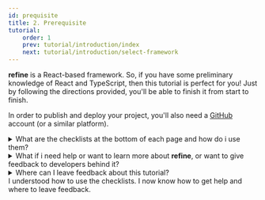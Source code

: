```yaml
---
id: prequisite
title: 2. Prerequisite
tutorial:
    order: 1
    prev: tutorial/introduction/index
    next: tutorial/introduction/select-framework
---
```


**refine** is a React-based framework. So, if you have some preliminary knowledge of React and TypeScript, then this tutorial is perfect for you! Just by following the directions provided, you'll be able to finish it from start to finish.

In order to publish and deploy your project, you'll also need a [GitHub](https://github.com/) account (or a similar platform).

<details>
<summary>What are the checklists at the bottom of each page and how do i use them?</summary>

A clickable task checklist is waiting for you at the end of each page to measure your understanding of the content. Check these items off to see your progress in the Tutorial Tracker.

(This data is only saved to your browser’s local storage, and is not available elsewhere. No data is sent to, nor stored by **refine**.)

</details>

<details>
<summary>What if i need help or want to learn more about <strong>refine</strong>, or want to give feedback to developers behind it?</summary>

-   [Join the Discord Community](https://discord.gg/refine) – it is the easiest way to get help, all questions are usually answered in about 30 minutes.
-   [GitHub Discussions](https://github.com/refinedev/refine/discussions) – ask anything about the project or give feedback, we'd love to hear your thoughts!

</details>

<!-- <details>
<summary>What is the mini-quiz at the bottom of each page?</summary>

The mini-quiz at the bottom of each page is a quick way to test your understanding of the content. It is not required to complete the tutorial, but it is recommended to take it to make sure you understand the content.

</details> -->

<details>
<summary>Where can I leave feedback about this tutorial?</summary>

You can leave feedback about this tutorial by clicking the "Give us feedback" button at the bottom of the tutorial tracker.

You can also reach us on [Discord](https://discord.gg/refine).

</details>

<Checklist>

<ChecklistItem id="prequisite-looks-great">
I understood how to use the checklists.
</ChecklistItem>
<ChecklistItem id="prequisite-looks-great-2">
I now know how to get help and where to leave feedback.
</ChecklistItem>

</Checklist>
